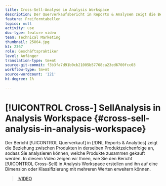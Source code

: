 ```yaml
---
title: Cross-Sell-Analyse in Analysis Workspace
description: Der Querverkaufsbericht in Reports & Analysen zeigt die Beziehung zwischen Produkten in derselben Produktzeichenfolge an, sodass Sie analysieren können, welche Produkte zusammen gekauft werden. In diesem Video zeigen wir Ihnen, wie Sie den Querverkaufsbericht in Analysis Workspace erstellen und ihn auf alle Dimensionen oder Klassifizierungen mit mehreren Werten erweitern können.
feature: Freiformtabellen
topics: null
activity: use
doc-type: feature video
team: Technical Marketing
thumbnail: 25864.jpg
kt: 2367
role: Geschäftspraktiker
level: Anfänger
translation-type: tm+mt
source-git-commit: f3b3fa7d91b0cb21005b57768ca23ed6700fcc03
workflow-type: tm+mt
source-wordcount: '121'
ht-degree: 1%

---
```



# [!UICONTROL Cross-] SellAnalysis in Analysis Workspace  {#cross-sell-analysis-in-analysis-workspace}

Der Bericht [!UICONTROL Querverkauf] in [!DNL Reports & Analytics] zeigt die Beziehung zwischen Produkten in derselben Produktzeichenfolge an, sodass Sie analysieren können, welche Produkte zusammen gekauft werden. In diesem Video zeigen wir Ihnen, wie Sie den Bericht [!UICONTROL Cross-Sell] in Analysis Workspace erstellen und ihn auf eine Dimension oder Klassifizierung mit mehreren Werten erweitern können.

>[!VIDEO](https://video.tv.adobe.com/v/25864/?quality=12)
